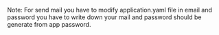 Note: For send mail you have to modify application.yaml file in email and password you have to write down your mail and password should be generate from app password.
